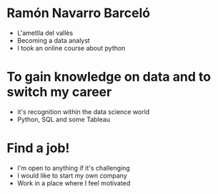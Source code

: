 # Ramón Navarro Barceló

* L'ametlla del vallès
* Becoming a data analyst
* I took an online course about python

# To gain knowledge on data and to switch my career

* it's recognition within the data science world
* Python, SQL and some Tableau

# Find a job!

* I'm open to anything if it's challenging
* I would like to start my own company
* Work in a place where I feel motivated 

